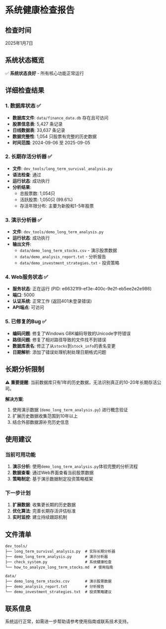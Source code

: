 # 系统健康检查报告

## 检查时间
2025年1月7日

## 系统状态概览
✅ **系统状态良好** - 所有核心功能正常运行

## 详细检查结果

### 1. 数据库状态 ✅
- **数据库文件**: `data/finance_data.db` 存在且可访问
- **股票信息表**: 5,427 条记录
- **日线数据表**: 33,637 条记录  
- **数据完整性**: 1,054 只股票有完整的历史数据
- **时间范围**: 2024-09-06 至 2025-09-05

### 2. 长期存活分析器 ✅
- **文件**: `dev_tools/long_term_survival_analysis.py`
- **语法检查**: 通过
- **运行状态**: 成功执行
- **分析结果**: 
  - 总股票数: 1,054只
  - 活跃股票: 1,050只 (99.6%)
  - 存活年限分布: 主要为新股和1-5年股票

### 3. 演示分析器 ✅
- **文件**: `dev_tools/demo_long_term_analysis.py`
- **运行状态**: 成功执行
- **输出文件**:
  - `data/demo_long_term_stocks.csv` - 演示股票数据
  - `data/demo_analysis_report.txt` - 分析报告
  - `data/demo_investment_strategies.txt` - 投资策略

### 4. Web服务状态 ✅
- **服务状态**: 正在运行 (PID: e66321f9-ef3e-400c-9e2f-eb5ee2e2e986)
- **端口**: 5000
- **认证系统**: 正常工作 (返回401未登录错误)
- **API端点**: 可访问

### 5. 已修复的Bug ✅
- **编码问题**: 修复了Windows GBK编码导致的Unicode字符错误
- **路径问题**: 修复了相对路径导致的文件找不到错误
- **数据库表名**: 修正了从`stocks`到`stock_info`的表名变更
- **日期解析**: 添加了错误处理机制处理日期格式问题

## 长期分析限制
⚠️ **重要提醒**: 当前数据库只有1年的历史数据，无法识别真正的10-20年长期存活公司。

**解决方案**:
1. 使用演示数据 (`demo_long_term_analysis.py`) 进行概念验证
2. 扩展历史数据收集范围到10年以上
3. 结合外部数据源补充历史信息

## 使用建议

### 当前可用功能
1. **演示分析**: 使用`demo_long_term_analysis.py`体验完整的分析流程
2. **数据查看**: 通过Web界面查看当前股票数据
3. **策略制定**: 基于演示数据制定投资策略框架

### 下一步计划
1. **扩展数据**: 收集更长期的历史数据
2. **优化算法**: 完善长期存活评估标准
3. **实时监控**: 建立持续跟踪机制

## 文件清单
```
dev_tools/
├── long_term_survival_analysis.py  # 实际长期分析器
├── demo_long_term_analysis.py      # 演示分析器
├── check_system.py                 # 系统健康检查
└── how_to_analyze_long_term_stocks.md  # 使用指南

data/
├── demo_long_term_stocks.csv       # 演示股票数据
├── demo_analysis_report.txt        # 分析报告
└── demo_investment_strategies.txt  # 投资策略建议
```

## 联系信息
系统运行正常，如需进一步帮助请参考使用指南或联系技术支持。